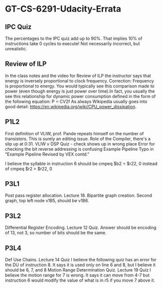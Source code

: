 # GT-CS-6291-Udacity-Errata

## IPC Quiz
The percentages to the IPC quiz add up to 90%. That implies 10% of instructions take 0 cycles to execute! Not necessarily incorrect, but unrealistic.

## Review of ILP
In the class notes and the video for Review of ILP the instructor says that energy is inversely proportional to clock frequency.
         Correction: Frequency is proportional to energy.
You would typically see this comparison made to power (even though energy is just power over time).In fact, you usually the see this relationship for dynamic power consumption defined in the form of the following equation:
P = CV2f
As always Wikipedia usually goes into good detail: https://en.wikipedia.org/wiki/CPU_power_dissipation.

## P1L2
First definition of VLIW, prof. Pande repeats himself on the number of transistors. This is surely an editing issue.
Role of the Compiler, there's a slip up at 0:31.
VLIW v DSP Quiz - check shows up in wrong place
Error for checking the bit reverse addressing is confusing
Example Pipeline
Typo in "Example Pipeline Revised by VEX contd."
 
I believe the syllable in instruction 6 should be
	cmpeq $b2 = $r22, 0
instead of
	cmpeq $r2 = $r22, 0
## P3L1
Post pass register allocation. Lecture 18. Bipartite graph creation.
Second graph, top left node v1B5, should be v1B6.
## P3L2
Differential Register Encoding. Lecture 12 Quiz.
Answer should be encoding of 13, not 3, so number of bits should be the same.
## P3L4
Def Use Chains. Lecture 14 Quiz
I believe the following quiz has an error for the DU of instruction 8. It says it is used only on line 6 and 8, but I believe it should be 6, 7, and 8
Motion Range Determination Quiz. Lecture 19 Quiz
I believe the motion range for 7 is wrong. It says it can move from 4-7 but instruction 6 would modify the value of what is in r5 if you move 7 above it.

